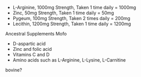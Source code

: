 -   L-Arginine, 1000mg Strength, Taken 1 time daily = 1000mg
-   Zinc, 50mg Strength, Taken 1 time daily = 50mg
-   Pygeum, 100mg Strength, Taken 2 times daily = 200mg
-   Lecithin, 1200mg Strength, Taken 1 time daily = 1200mg

Ancestral Supplements Mofo

-   D-aspartic acid
-   Zinc and folic acid
-   Vitamins C and D
-   Amino acids such as L-Arginine, L-Lysine, L-Carnitine

bovine?